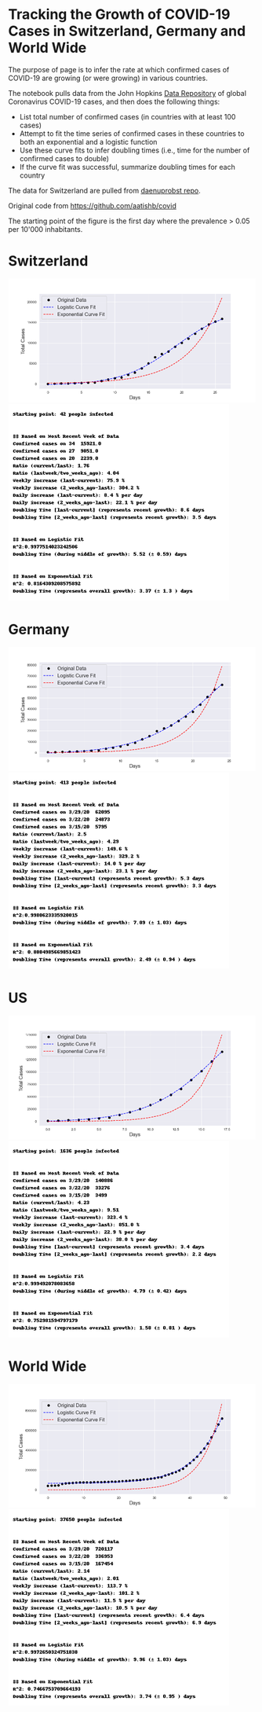 # Tracking the Growth of COVID-19 Cases in Switzerland, Germany and World Wide

The purpose of page is to infer the rate at which confirmed cases of COVID-19 are growing (or were growing) in various countries.

The notebook pulls data from the John Hopkins [Data Repository](https://github.com/CSSEGISandData/COVID-19) of global Coronavirus COVID-19 cases, and then does the following things:

- List total number of confirmed cases (in countries with at least 100 cases)
- Attempt to fit the time series of confirmed cases in these countries to both an exponential and a logistic function
- Use these curve fits to infer doubling times (i.e., time for the number of confirmed cases to double)
- If the curve fit was successful, summarize doubling times for each country

The data for Switzerland are pulled from [daenuprobst repo](https://github.com/daenuprobst/covid19-cases-switzerland).

Original code from https://github.com/aatishb/covid

The starting point of the figure is the first day where the prevalence > 0.05 per 10'000 inhabitants.


# Switzerland
![Switzerland figure](images/figure_Switzerland.png)
![Switzerland figure](reports/report_Switzerland.png)

# Germany
![Germany figure](images/figure_Germany.png)
![Germany figure](reports/report_Germany.png)


# US
![US figure](images/figure_US.png)
![US figure](reports/report_US.png)

# World Wide
![World Wide figure](images/figure_WorldWide.png)
![World Wide figure](reports/report_WorldWide.png)
